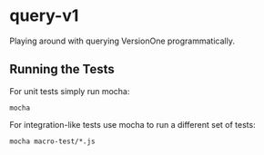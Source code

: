 query-v1
========

Playing around with querying VersionOne programmatically.

## Running the Tests

For unit tests simply run mocha:

    mocha

For integration-like tests use mocha to run a different set of tests:

    mocha macro-test/*.js